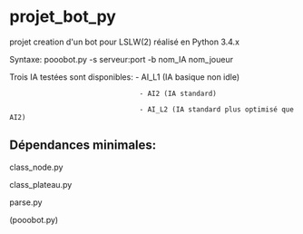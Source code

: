 projet_bot_py
=============

projet creation d'un bot pour LSLW(2) réalisé en Python 3.4.x

Syntaxe: pooobot.py -s serveur:port -b nom_IA nom_joueur

Trois IA testées sont disponibles:  - AI_L1 (IA basique non idle)
                                    
                                    - AI2 (IA standard)
                                    
                                    - AI_L2 (IA standard plus optimisé que AI2)
                                    
Dépendances minimales:
----------------------
 class_node.py
 
 class_plateau.py
 
 parse.py

(pooobot.py)
